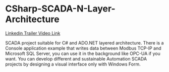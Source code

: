 # CSharp-SCADA-N-Layer-Architecture

[Linkedin Trailer Video Link](https://www.linkedin.com/feed/update/urn:li:activity:6655861343087804416/)

SCADA project suitable for C# and ADO.NET layered architecture. There is a Console application example that writes data between Modbus TCP-IP and Microsoft SQL Server, you can use it in the background like OPC-UA if you want.
You can develop different and sustainable Automation SCADA projects by designing a visual interface only with Windows Form.

